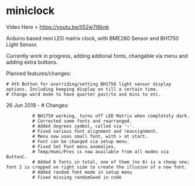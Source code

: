 # miniclock
Video Here > https://youtu.be/lI52w7I6knk

Arduino based mini LED matrix clock, with BME280 Sensor and BH1750 Light Sensor.

Currently work in progress, adding addional fonts, changable via menu and adding extra buttons.

Planned features/changes:

    # 4th Button for overriding/setting BH1750 light sensor display options. Including keeping display on till a certain time.
    # Change word mode to have quarter past/to and mins to etc.

26 Jun 2019 - # Changes:

              # BH1750 working, turns off LED Matrix when completely dark.
              # Corrected some fonts and rearranged.
              # Added degrees symbol, called via '~'.
              # Fixed various font alignment and reassignment.
              # Menu now uses small font, with > at start.
              # Font can be changed via setup menu.
              # Fixed Set Font menu anomalies.
              # Temp/Humi/Pres is now available from all modes via ButtonC.
              # Added 6 fonts in total, one of them (no 6) is a cheap one; font 2 is cropped on right side to create the illusion of a new font.
              # Added random font mode in setup menu
              # Fixed missing randomSeed in code
